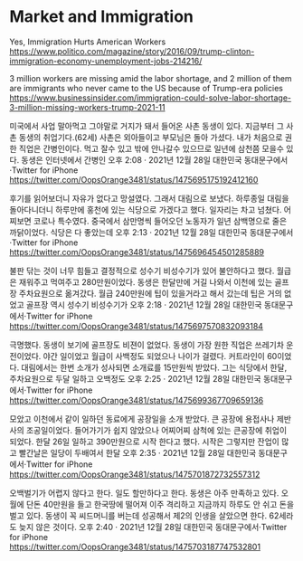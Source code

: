 # Market and Immigration

Yes, Immigration Hurts American Workers https://www.politico.com/magazine/story/2016/09/trump-clinton-immigration-economy-unemployment-jobs-214216/


3 million workers are missing amid the labor shortage, and 2 million of them are immigrants who never came to the US because of Trump-era policies https://www.businessinsider.com/immigration-could-solve-labor-shortage-3-million-missing-workers-trump-2021-11 


미국에서 사업 말아먹고 그야말로 거지가 돼서 들어온 사촌 동생이 있다. 
지금부터 그 사촌 동생의 취업기다.(62세) 사촌은 외아들이고 부모님은 돌아 가셨다. 내가 처음으로 권한 직업은 간병인이다. 먹고 잘수 있고 밖에 안나갈수 있으므로 일년에 삼천쯤 모을수 있다. 동생은 인터넷에서 간병인
오후 2:08 · 2021년 12월 28일 대한민국 동대문구에서·Twitter for iPhone
https://twitter.com/OopsOrange3481/status/1475695175192412160 

후기를 읽어보더니 자유가 없다고 망설였다. 그래서 대림으로 보냈다.
하루종일 대림을 돌아다니더니 하루만에 홍천에 있는 식당으로 가겠다고 했다. 일자리는 차고 넘쳤다. 어찌보면 코로나 특수였다. 중국에서 삼만명씩 들어오던 노동자가 일년 삼백명으로 줄은 까닭이었다. 식당은 다 좋았는데
오후 2:13 · 2021년 12월 28일 대한민국 동대문구에서·Twitter for iPhone
https://twitter.com/OopsOrange3481/status/1475696454501285889 

불판 닦는 것이 너무 힘들고 결정적으로 성수기 비성수기가 있어 불안하다고 했다. 월급은 재워주고 먹여주고 280만원이었다. 동생은 한달만에 거길 나와서 이천에 있는 골프장 주차요원으로 옮겨갔다. 월급 240만원에 팁이 있을거라고 해서 갔는데 팁은 거의 없었고 골프장 역시 성수기 비성수기가
오후 2:18 · 2021년 12월 28일 대한민국 동대문구에서·Twitter for iPhone
https://twitter.com/OopsOrange3481/status/1475697570832093184 

극명했다. 동생이 보기에 골프장도 비젼이 없었다. 동생이 가장 원한 직업은 쓰레기차 운전이었다. 야간 일이었고 월급이 사백정도 되었으나 나이가 걸렸다. 커트라인이 60이었다. 대림에서는 한번 소개가 성사되면 소개료를 15만원씩 받았다. 그는 식당에서 한달, 주차요원으로 두달 일하고 오백정도
오후 2:25 · 2021년 12월 28일 대한민국 동대문구에서·Twitter for iPhone
https://twitter.com/OopsOrange3481/status/1475699367709659136 

모았고 이천에서 같이 일하던 동료에게 공장일을 소개 받았다.
큰 공장에 용접사나 제반사의 조공일이었다. 들어가기가 쉽지 않았으나 어찌어찌 삼척에 있는 큰공장에 취업이 되었다. 한달 26일 일하고 390만원으로 시작 한다고 했다. 시작은 그렇지만 잔업이 많고 빨간날은 일당이 두배여서 한달
오후 2:35 · 2021년 12월 28일 대한민국 동대문구에서·Twitter for iPhone
https://twitter.com/OopsOrange3481/status/1475701872732557312 

오백벌기가 어렵지 않다고 한다.
일도 할만하다고 한다.
동생은 아주 만족하고 있다.
오월에 단돈 40만원을 들고 한국땅에 떨어져 이주 격리하고 지금까지 하루도 안 쉬고 돈을 벌고 있다.
동생이 꼭 씨드머니를 버는데 성공해서 제2의 인생을 살았으면 한다.
62세라도 늦지 않은 것이다.
오후 2:40 · 2021년 12월 28일 대한민국 동대문구에서·Twitter for iPhone
https://twitter.com/OopsOrange3481/status/1475703187747532801 


